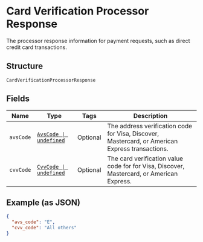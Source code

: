 
# Card Verification Processor Response

The processor response information for payment requests, such as direct credit card transactions.

## Structure

`CardVerificationProcessorResponse`

## Fields

| Name | Type | Tags | Description |
|  --- | --- | --- | --- |
| `avsCode` | [`AvsCode \| undefined`](../../doc/models/avs-code.md) | Optional | The address verification code for Visa, Discover, Mastercard, or American Express transactions. |
| `cvvCode` | [`CvvCode \| undefined`](../../doc/models/cvv-code.md) | Optional | The card verification value code for for Visa, Discover, Mastercard, or American Express. |

## Example (as JSON)

```json
{
  "avs_code": "E",
  "cvv_code": "All others"
}
```

